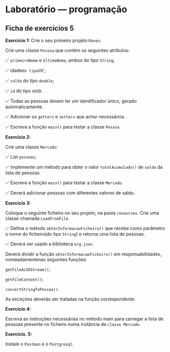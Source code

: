 # Laboratório — programação

## Ficha de exercícios 5

**Exercício 1:** Crie o seu primeiro projeto  `Maven`.

Crie uma classe `Pessoa` que contém os seguintes atributos:

:white_check_mark: `primeiroNome` e `últimoNome`, ambos do tipo `String`;

:white_check_mark: idade` do tipo `int`;

:white_check_mark: `saldo` do tipo `double`;

:white_check_mark: `id` do tipo `UUID`.

:white_check_mark: Todas as pessoas devem ter um identificador único, gerado automaticamente.

:white_check_mark: Adicionar os `getters` e `setters` que achar necessários.

:white_check_mark: Escreva a função `main()` para testar a classe `Pessoa`.

**Exercício 2:**

Crie uma classe `Mercado`:

:white_check_mark: List<Pessoa> `pessoas`;

:white_check_mark: Implemente um método para obter o valor `totalAcumulado()` de `saldo` da lista de pessoas.

:white_check_mark: Escreva a função `main()` para testar a classe `Mercado`.

:white_check_mark: Deverá adicionar pessoas com diferentes valores de saldo.

**Exercício 3:**

Coloque o seguinte ficheiro no seu projeto, na pasta `resources`. Crie uma classe chamada `LoadFromFile`.

:white_check_mark: Defina o método `obterInformacaoFicheiro()` que recebe como parâmetro o nome do ficheiro(do tipo `String`) e retorna uma lista de pessoas.

:white_check_mark: Deverá ser usado a biblioteca `org.json`.

Deverá dividir a função `obterInformacaoFicheiro()` em responsabilidades, nomeadamentenas seguintes funções:

`getFileAsIOStream()`;

`getFileContent()`;

`convertStringToPessoa()`.

As exceções deverão ser tratadas na função correspondente.

**Exercício 4:**

Escreva as instruções necessárias no método main para carregar a lista de pessoas presente no ficheiro numa
instância da `classe Mercado`.

**Exercício. 5:**

Instale o `Postman` e o `Postgresql`.
